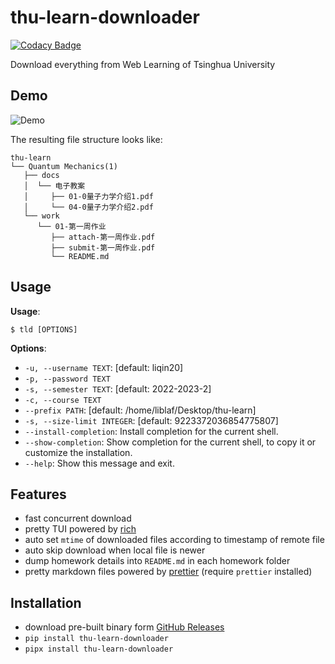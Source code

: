 # thu-learn-downloader

[![Codacy Badge](https://api.codacy.com/project/badge/Grade/505052ec12444da49201278a3abb2b7d)](https://app.codacy.com/gh/liblaf/thu-learn-downloader?utm_source=github.com&utm_medium=referral&utm_content=liblaf/thu-learn-downloader&utm_campaign=Badge_Grade)

Download everything from Web Learning of Tsinghua University

## Demo

![Demo](https://res.cloudinary.com/liblaf/image/upload/v1679497703/2023/03/22/20230322-1679497699.gif)

The resulting file structure looks like:

```
thu-learn
└── Quantum Mechanics(1)
   ├── docs
   │  └── 电子教案
   │     ├── 01-0量子力学介绍1.pdf
   │     └── 04-0量子力学介绍2.pdf
   └── work
      └── 01-第一周作业
         ├── attach-第一周作业.pdf
         ├── submit-第一周作业.pdf
         └── README.md
```

## Usage

**Usage**:

```shell-session
$ tld [OPTIONS]
```

**Options**:

- `-u, --username TEXT`: [default: liqin20]
- `-p, --password TEXT`
- `-s, --semester TEXT`: [default: 2022-2023-2]
- `-c, --course TEXT`
- `--prefix PATH`: [default: /home/liblaf/Desktop/thu-learn]
- `-s, --size-limit INTEGER`: [default: 9223372036854775807]
- `--install-completion`: Install completion for the current shell.
- `--show-completion`: Show completion for the current shell, to copy it or customize the installation.
- `--help`: Show this message and exit.

## Features

- fast concurrent download
- pretty TUI powered by [rich](https://github.com/Textualize/rich)
- auto set `mtime` of downloaded files according to timestamp of remote file
- auto skip download when local file is newer
- dump homework details into `README.md` in each homework folder
- pretty markdown files powered by [prettier](https://prettier.io) (require `prettier` installed)

## Installation

- download pre-built binary form [GitHub Releases](https://github.com/liblaf/thu-learn-downloader/releases)
- `pip install thu-learn-downloader`
- `pipx install thu-learn-downloader`
